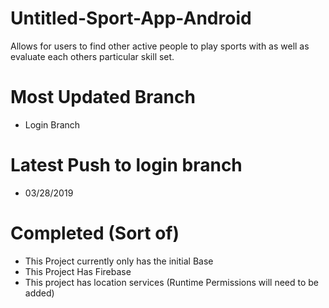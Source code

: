 # Untitled-Sport-App-Android
Allows for users to find other active people to play sports with as well as evaluate each others particular skill set.

# Most Updated Branch
  - Login Branch
  
# Latest Push to login branch
  - 03/28/2019

# Completed (Sort of)
- This Project currently only has the initial Base
- This Project Has Firebase
- This project has location services (Runtime Permissions will need to be added)

